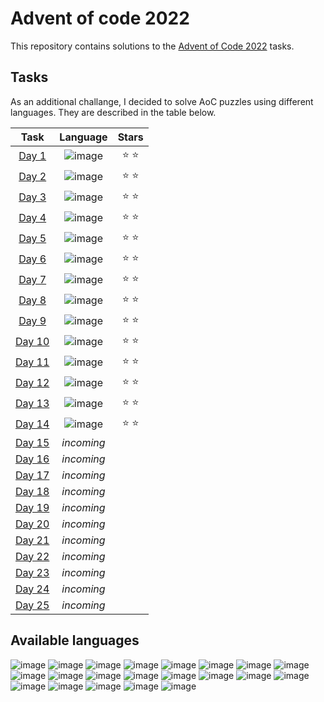 # Advent of code 2022

This repository contains solutions to the [Advent of Code 2022](https://adventofcode.com/2022) tasks.

## Tasks
As an additional challange, I decided to solve AoC puzzles using different languages. They are described in the table below.

Task | Language | Stars
:---: | :---: | :---:
[Day 1](https://adventofcode.com/2022/day/1) | ![image](https://img.shields.io/badge/Python-FFD43B?style=for-the-badge&logo=python&logoColor=blue) | ⭐ ⭐
[Day 2](https://adventofcode.com/2022/day/2) | ![image](https://img.shields.io/badge/Haskell-5D4F85?style=for-the-badge&logo=haskell&logoColor=white) | ⭐ ⭐
[Day 3](https://adventofcode.com/2022/day/3) | ![image](https://img.shields.io/badge/Rust-black?style=for-the-badge&logo=rust&logoColor=#E57324) | ⭐ ⭐
[Day 4](https://adventofcode.com/2022/day/4) | ![image](https://img.shields.io/badge/Lua-2C2D72?style=for-the-badge&logo=lua&logoColor=white) | ⭐ ⭐
[Day 5](https://adventofcode.com/2022/day/5) | ![image](https://img.shields.io/badge/Icon-62b7fa?style=for-the-badge&logo=unknown&logoColor=F7DF1E) | ⭐ ⭐
[Day 6](https://adventofcode.com/2022/day/6) | ![image](https://img.shields.io/badge/Erlang-A90533?style=for-the-badge&logo=erlang&logoColor=white) | ⭐ ⭐
[Day 7](https://adventofcode.com/2022/day/7) | ![image](https://img.shields.io/badge/C-00599C?style=for-the-badge&logo=c&logoColor=white) | ⭐ ⭐
[Day 8](https://adventofcode.com/2022/day/8) | ![image](https://img.shields.io/badge/Ada-001ec8?style=for-the-badge&logo=Ada&logoColor=white) | ⭐ ⭐
[Day 9](https://adventofcode.com/2022/day/9) | ![image](https://img.shields.io/badge/Clojure-5881D8?style=for-the-badge&logo=clojure&logoColor=white) | ⭐ ⭐
[Day 10](https://adventofcode.com/2022/day/10) | ![image](https://img.shields.io/badge/D-CC342D?style=for-the-badge&logo=d&logoColor=white) | ⭐ ⭐
[Day 11](https://adventofcode.com/2022/day/11) | ![image](https://img.shields.io/badge/OCaml-ee760a?style=for-the-badge&logo=ocaml&logoColor=white) | ⭐ ⭐
[Day 12](https://adventofcode.com/2022/day/12) | ![image](https://img.shields.io/badge/Dart-0175C2?style=for-the-badge&logo=dart&logoColor=white) | ⭐ ⭐
[Day 13](https://adventofcode.com/2022/day/13) | ![image](https://img.shields.io/badge/Elixir-4B275F?style=for-the-badge&logo=elixir&logoColor=white) | ⭐ ⭐
[Day 14](https://adventofcode.com/2022/day/14) | ![image](https://img.shields.io/badge/Ruby-CC342D?style=for-the-badge&logo=ruby&logoColor=white) | ⭐ ⭐
[Day 15](https://adventofcode.com/2022/day/15) | *incoming* |
[Day 16](https://adventofcode.com/2022/day/16) | *incoming* |
[Day 17](https://adventofcode.com/2022/day/17) | *incoming* |
[Day 18](https://adventofcode.com/2022/day/18) | *incoming* |
[Day 19](https://adventofcode.com/2022/day/19) | *incoming* |
[Day 20](https://adventofcode.com/2022/day/20) | *incoming* |
[Day 21](https://adventofcode.com/2022/day/21) | *incoming* |
[Day 22](https://adventofcode.com/2022/day/22) | *incoming* |
[Day 23](https://adventofcode.com/2022/day/23) | *incoming* |
[Day 24](https://adventofcode.com/2022/day/24) | *incoming* |
[Day 25](https://adventofcode.com/2022/day/25) | *incoming* |

## Available languages
![image](https://img.shields.io/badge/Bash-4EAA25?style=for-the-badge&logo=GNU%20Bash&logoColor=white)
![image](https://img.shields.io/badge/Prolog-white?style=for-the-badge)
![image](https://img.shields.io/badge/C%2B%2B-00599C?style=for-the-badge&logo=c%2B%2B&logoColor=white)
![image](https://img.shields.io/badge/C%23-239120?style=for-the-badge&logo=c-sharp&logoColor=white)
![image](https://img.shields.io/badge/Carbon-black?style=for-the-badge&logo=carbon&logoColor=white)
![image](https://img.shields.io/badge/Fortran-734f96?style=for-the-badge&logo=fortran&logoColor=white)
![image](https://img.shields.io/badge/Go-00ADD8?style=for-the-badge&logo=go&logoColor=white)
![image](https://img.shields.io/badge/Java-f57b00?style=for-the-badge&logo=java&logoColor=F7DF1E)
![image](https://img.shields.io/badge/JavaScript-323330?style=for-the-badge&logo=javascript&logoColor=F7DF1E)
![image](https://img.shields.io/badge/Julia-9558B2?style=for-the-badge&logo=julia&logoColor=white)
![image](https://img.shields.io/badge/Kotlin-0095D5?&style=for-the-badge&logo=kotlin&logoColor=white)
![image](https://img.shields.io/badge/Nim-171921?style=for-the-badge&logo=Nim&logoColor=f3d400)
![image](https://img.shields.io/badge/Lisp-black?style=for-the-badge&logo=lisp&logoColor=f3d400)
![image](https://img.shields.io/badge/Octave-ff7f2a?style=for-the-badge&logo=octave&logoColor=white)
![image](https://img.shields.io/badge/Pascal-3547c2?style=for-the-badge&logo=pascal&logoColor=white)
![image](https://img.shields.io/badge/Perl-39457E?style=for-the-badge&logo=perl&logoColor=white)
![image](https://img.shields.io/badge/PHP-777BB4?style=for-the-badge&logo=php&logoColor=white)
![image](https://img.shields.io/badge/R-276DC3?style=for-the-badge&logo=r&logoColor=white)
![image](https://img.shields.io/badge/Scala-DC322F?style=for-the-badge&logo=scala&logoColor=white)
![image](https://img.shields.io/badge/SQL-336791?style=for-the-badge&logo=postgresql&logoColor=white)
![image](https://img.shields.io/badge/zig-F7A41D?style=for-the-badge&logo=zig&logoColor=white)